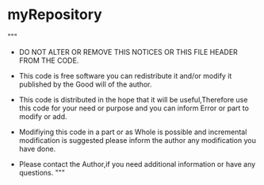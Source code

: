 # myRepository
"""
 * DO NOT ALTER OR REMOVE THIS  NOTICES OR THIS FILE HEADER FROM THE CODE.
 * This code is free software you can redistribute it and/or modify it
   published by the Good will of the author.

 * This code is distributed in the hope that it will be useful,Therefore
   use this code for your need or purpose and you can inform Error or part
   to modify or add.
 * Modifiying this code in a part or as Whole is possible and incremental modification is
   suggested please inform the author any modification you have done.
 * Please contact the Author,if you need additional information or have any questions.
"""
